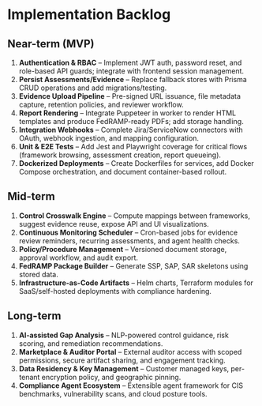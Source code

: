 # Implementation Backlog

## Near-term (MVP)
1. **Authentication & RBAC** – Implement JWT auth, password reset, and role-based API guards; integrate with frontend session management.
2. **Persist Assessments/Evidence** – Replace fallback stores with Prisma CRUD operations and add migrations/testing.
3. **Evidence Upload Pipeline** – Pre-signed URL issuance, file metadata capture, retention policies, and reviewer workflow.
4. **Report Rendering** – Integrate Puppeteer in worker to render HTML templates and produce FedRAMP-ready PDFs; add storage handling.
5. **Integration Webhooks** – Complete Jira/ServiceNow connectors with OAuth, webhook ingestion, and mapping configuration.
6. **Unit & E2E Tests** – Add Jest and Playwright coverage for critical flows (framework browsing, assessment creation, report queueing).
7. **Dockerized Deployments** – Create Dockerfiles for services, add Docker Compose orchestration, and document container-based rollout.

## Mid-term
1. **Control Crosswalk Engine** – Compute mappings between frameworks, suggest evidence reuse, expose API and UI visualizations.
2. **Continuous Monitoring Scheduler** – Cron-based jobs for evidence review reminders, recurring assessments, and agent health checks.
3. **Policy/Procedure Management** – Versioned document storage, approval workflow, and audit export.
4. **FedRAMP Package Builder** – Generate SSP, SAP, SAR skeletons using stored data.
5. **Infrastructure-as-Code Artifacts** – Helm charts, Terraform modules for SaaS/self-hosted deployments with compliance hardening.

## Long-term
1. **AI-assisted Gap Analysis** – NLP-powered control guidance, risk scoring, and remediation recommendations.
2. **Marketplace & Auditor Portal** – External auditor access with scoped permissions, secure artifact sharing, and engagement tracking.
3. **Data Residency & Key Management** – Customer managed keys, per-tenant encryption policy, and geographic pinning.
4. **Compliance Agent Ecosystem** – Extensible agent framework for CIS benchmarks, vulnerability scans, and cloud posture tools.
